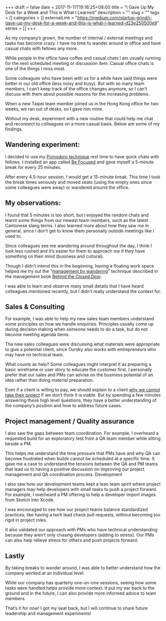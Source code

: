 +++ 
draft = false
date = 2017-11-11T19:16:25+08:00
title = "I Gave Up My Desk for a Week and This is What I Learned"
description = ""
slug = "" 
tags = []
categories = []
externalLink = "https://medium.com/startup-grind/i-gave-up-my-desk-for-a-week-and-this-is-what-i-learned-d23e250500e9"
series = []
+++

As my company’s grown, the number of internal / external meetings and tasks has become crazy. I have no time to wander around in office and have casual chats with fellows any more.

While people in the office have coffee and casual chats I am usually running for the next scheduled meeting or discussion item. Casual office chats is one of the things I miss most.

Some colleagues who have been with us for a while have said things were better in our old office (less noisy and busy). But with so many team members, I can’t keep track of the office changes anymore, so I can’t discuss with them about possible reasons for the increasing problems.

When a new Taipei team member joined us in the Hong Kong office for two weeks, we ran out of desks, so I gave him mine.

Without my desk, experiment with a new routine that could help me chat and reconnect to colleagues on a more casual basis. Below are some of my findings.

## Wandering experiment:

I decided to use my [Pomodoro technique](https://cirillocompany.de/pages/pomodoro-technique) rest time to have quick chats with fellows. I installed an app called [Be Focused](https://itunes.apple.com/us/app/be-focused-focus-timer-goal-tracker-for-work/id973130201?mt=8) and gave myself a 5-minute break for every 25 minutes.

After every 4.5-hour session, I would get a 15-minute break. This time I took the break times seriously and moved seats (using the empty ones since some colleagues were away) or wandered around the office.
## My observations:

I found that 5 minutes is too short, but I enjoyed the random chats and learnt some things from our newest team members, such as the latest Cantonese slang terms. I also learned more about how they saw me in general, since I don’t get to know them personally outside meetings like I used to.

Since colleagues see me wandering around throughout the day, I think I look less rushed and it’s easier for them to approach me if they have something on their mind (business and cultural).

Though I didn’t intend this in the beginning, having a floating work space helped me try out the “[management by wandering](https://en.m.wikipedia.org/wiki/Management_by_wandering_around)” technique described in the management book [Behind the Closed Door](https://www.amazon.com/Behind-Closed-Doors-Management-Programmers-ebook/dp/B00A4OA6UQ/ref=mt_kindle?_encoding=UTF8&me=).

I was able to learn and observe many small details that I have heard colleagues mentioned recently, but I didn’t really understand the context for.

## Sales & Consulting

For example, I was able to help my new sales team members understand some principles on how we handle enquiries. Principles usually come up during decision making when someone needs to do a task, but do not become meeting agenda items.

The new sales colleagues were discussing what materials were appropriate to give a potential client, since Oursky also works with entrepreneurs who may have no technical team.

What counts as help? Some colleagues might interpret it as preparing a basic wireframe or user story to educate the customer first. I personally prefer that our sales and PMs can advise on the business potential of an idea rather than doing material preparation.

Even if a client is willing to pay, we should explain to a client [why we cannot take their project](https://m.oursky.com/client-cheques-that-i-rejected-7426f392d5e9) if we don’t think it is viable. But by spending a few minutes answering these high level questions, they have a better understanding of the company’s position and how to address future cases.

## Project management / Quality assurance

I also saw the gaps between team coordination. For example, I overheard a requested build for an exploratory test from a QA team member while sitting beside a PM.

This helps me understand the time pressure that PMs have and why QA can become frustrated when builds cannot be scheduled at a specific time. It gave me a case to understand the tensions between the QA and PM teams that lead us to having a positive discussion on improving our project management and QA coordination process.
Development

I also saw how our development teams kept a lean team spirit where project managers may help developers with small tasks to push a project forward. For example, I overheard a PM offering to help a developer import images from Sketch into Xcode.

I was encouraged to see how our project teams balance standardized practices, like having a tech lead check pull requests, without becoming too rigid in project roles.

It also validated our approach with PMs who have technical understanding because they aren’t only chasing developers (adding to stress). Our PMs can also help relieve stress for others and push projects forward.

## Lastly

By taking breaks to wander around, I was able to better understand how the company worked at an individual level.

While our company has quarterly one-on-one sessions, seeing how some tasks were handled helps provide more context. It put my ear back to the ground and in the future, I can also provide more informed advice to team members.

That’s it for now! I got my seat back, but I will continue to share future leadership and management experiments!


